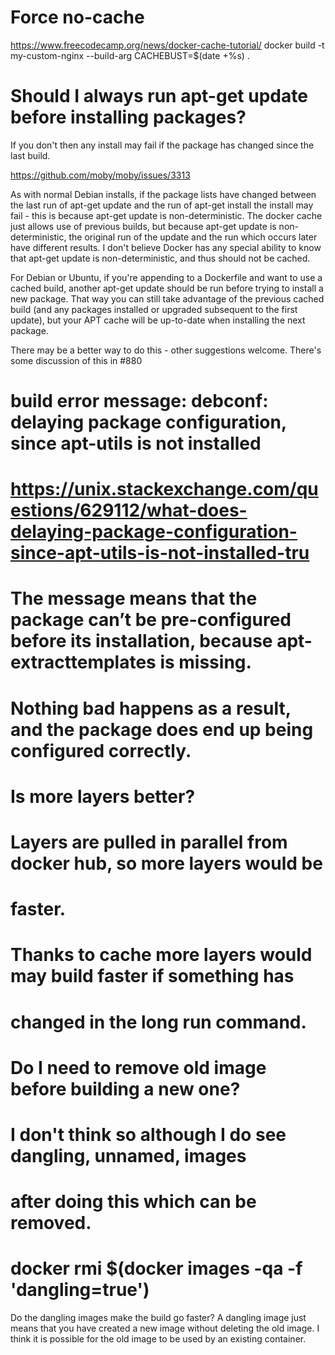 # Force no-cache
https://www.freecodecamp.org/news/docker-cache-tutorial/
docker build -t my-custom-nginx --build-arg CACHEBUST=$(date +%s) .



# Should I always run apt-get update before installing packages?
If you don't then any install may fail if the package has changed
since the last build.

https://github.com/moby/moby/issues/3313 

As with normal Debian installs, if the package lists have changed between the last run of apt-get update and the run of apt-get install the install may fail - this is because apt-get update is non-deterministic. The docker cache just allows use of previous builds, but because apt-get update is non-deterministic, the original run of the update and the run which occurs later have different results. I don't believe Docker has any special ability to know that apt-get update is non-deterministic, and thus should not be cached. 

For Debian or Ubuntu, if you're appending to a Dockerfile and want to use a cached build, another apt-get update should be run before trying to install a new package. That way you can still take advantage of the previous cached build (and any packages installed or upgraded subsequent to the first update), but your APT cache will be up-to-date when installing the next package. 

There may be a better way to do this - other suggestions welcome. There's some discussion of this in #880 


# build error message: debconf: delaying package configuration, since apt-utils is not installed
# https://unix.stackexchange.com/questions/629112/what-does-delaying-package-configuration-since-apt-utils-is-not-installed-tru
# The message means that the package can’t be pre-configured before its installation, because apt-extracttemplates is missing. 
# Nothing bad happens as a result, and the package does end up being configured correctly.

# Is more layers better?
# Layers are pulled in parallel from docker hub, so more layers would be 
# faster.
# Thanks to cache more layers would may build faster if something has 
# changed in the long run command.

# Do I need to remove old image before building a new one?
# I don't think so although I do see dangling, unnamed, images
# after doing this which can be removed.
# docker rmi $(docker images -qa -f 'dangling=true')

Do the dangling images make the build go faster?
A dangling image just means that you have created a new image without
deleting the old image. I think it is possible for the old image to be used by an existing container.

